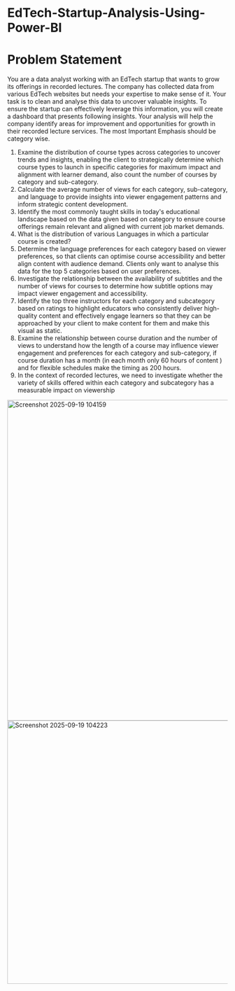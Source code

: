 # EdTech-Startup-Analysis-Using-Power-BI
# Problem Statement  
  You are a data analyst working with an EdTech startup that wants to grow its offerings in
recorded lectures. The company has collected data from various EdTech websites but needs
your expertise to make sense of it.
Your task is to clean and analyse this data to uncover valuable insights. To ensure the startup
can effectively leverage this information, you will create a dashboard that presents following
insights. Your analysis will help the company identify areas for improvement and opportunities
for growth in their recorded lecture services.
The most Important Emphasis should be category wise.
1. Examine the distribution of course types across categories to uncover trends and
insights, enabling the client to strategically determine which course types to launch in
specific categories for maximum impact and alignment with learner demand, also count
the number of courses by category and sub-category.
2. Calculate the average number of views for each category, sub-category, and language to
provide insights into viewer engagement patterns and inform strategic content
development.
3. Identify the most commonly taught skills in today's educational landscape based on the
data given based on category to ensure course offerings remain relevant and aligned
with current job market demands.
4. What is the distribution of various Languages in which a particular course is created?
5. Determine the language preferences for each category based on viewer preferences, so
that clients can optimise course accessibility and better align content with audience
demand. Clients only want to analyse this data for the top 5 categories based on user
preferences.
6. Investigate the relationship between the availability of subtitles and the number of views
for courses to determine how subtitle options may impact viewer engagement and
accessibility.
7. Identify the top three instructors for each category and subcategory based on ratings to
highlight educators who consistently deliver high-quality content and effectively engage
learners so that they can be approached by your client to make content for them and
make this visual as static.
8. Examine the relationship between course duration and the number of views to
understand how the length of a course may influence viewer engagement and
preferences for each category and sub-category, if course duration has a month (in each
month only 60 hours of content ) and for flexible schedules make the timing as 200
hours.
9. In the context of recorded lectures, we need to investigate whether the variety of skills
offered within each category and subcategory has a measurable impact on viewership

<img width="1323" height="733" alt="Screenshot 2025-09-19 104159" src="https://github.com/user-attachments/assets/5f6f29d2-e6ab-4777-998c-15ec2e549c73" />
<img width="1279" height="602" alt="Screenshot 2025-09-19 104223" src="https://github.com/user-attachments/assets/479f1a9f-2d18-4dda-ab88-a6b00195b45b" />














